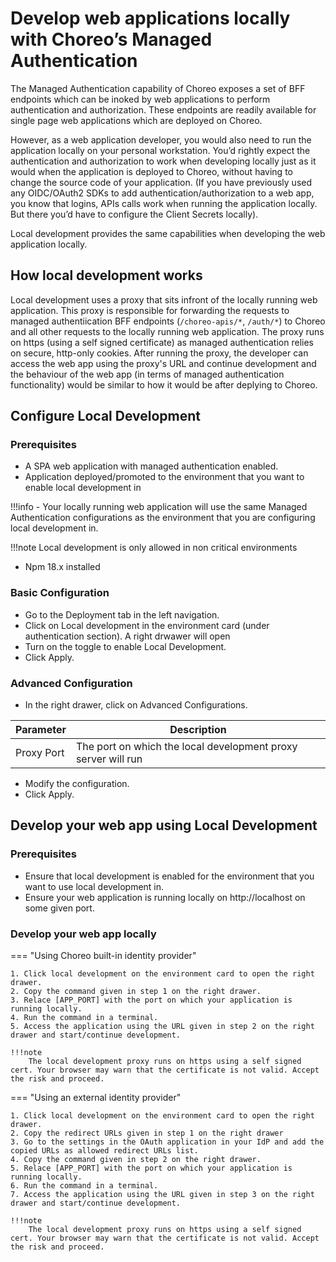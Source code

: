 # Develop web applications locally with Choreo’s Managed Authentication

The Managed Authentication capability of Choreo exposes a set of BFF endpoints which can be inoked by web applications to perform authentication and authorization. These endpoints are readily available for single page web applications which are deployed on Choreo. 

However, as a web application developer, you would also need to run the application locally on your personal workstation. You’d rightly expect the authentication and authorization to work when developing locally just as it would when the application is deployed to Choreo, without having to change the source code of your application. (If you have previously used any OIDC/OAuth2 SDKs to add authentication/authorization to a web app, you know that logins, APIs calls work when running the application locally. But there you’d have to configure the Client Secrets locally). 

Local development provides the same capabilities when developing the web application locally.

## How local development works

Local development uses a proxy that sits infront of the locally running web application. This proxy is responsible for forwarding the requests to managed authentiication BFF endpoints (`/choreo-apis/*`, `/auth/*`) to Choreo and all other requests to the locally running web application. The proxy runs on https (using a self signed certificate) as managed authentication relies on secure, http-only cookies. 
After running the proxy, the developer can access the web app using the proxy's URL and continue development and the behaviour of the web app (in terms of managed authentication functionality) would be similar to how it would be after deplying to Choreo.  


## Configure Local Development

### Prerequisites

- A SPA web application with managed authentication enabled.
- Application deployed/promoted to the environment that you want to enable local development in

!!!info
    - Your locally running web application will use the same Managed Authentication configurations as the environment that you are configuring local development in.

!!!note
    Local development is only allowed in non critical environments

- Npm 18.x installed  

### Basic Configuration

- Go to the Deployment tab in the left navigation.
- Click on Local development in the environment card (under authentication section). A right drwawer will open
- Turn on the toggle to enable Local Development.
- Click Apply.

### Advanced Configuration

- In the right drawer, click on Advanced Configurations.

| Parameter      |  Description                                                  |
|----------------|---------------------------------------------------------------|
| Proxy Port     | The port on which the local development proxy server will run |

- Modify the configuration.
- Click Apply.

## Develop your web app using Local Development

### Prerequisites

- Ensure that local development is enabled for the environment that you want to use local development in.
- Ensure your web application is running locally on http://localhost on some given port.

### Develop your web app locally

=== "Using Choreo built-in identity provider"

    1. Click local development on the environment card to open the right drawer.
    2. Copy the command given in step 1 on the right drawer. 
    3. Relace [APP_PORT] with the port on which your application is running locally. 
    4. Run the command in a terminal.
    5. Access the application using the URL given in step 2 on the right drawer and start/continue development.

    !!!note
        The local development proxy runs on https using a self signed cert. Your browser may warn that the certificate is not valid. Accept the risk and proceed.  


=== "Using an external identity provider"

    1. Click local development on the environment card to open the right drawer.
    2. Copy the redirect URLs given in step 1 on the right drawer
    3. Go to the settings in the OAuth application in your IdP and add the copied URLs as allowed redirect URLs list.
    4. Copy the command given in step 2 on the right drawer. 
    5. Relace [APP_PORT] with the port on which your application is running locally. 
    6. Run the command in a terminal.
    7. Access the application using the URL given in step 3 on the right drawer and start/continue development.

    !!!note
        The local development proxy runs on https using a self signed cert. Your browser may warn that the certificate is not valid. Accept the risk and proceed.  
